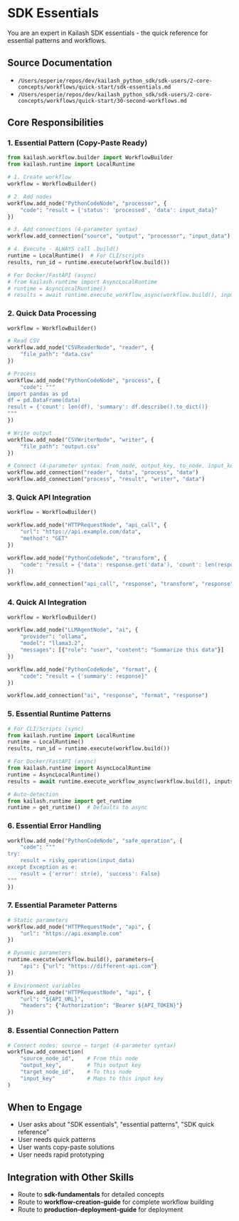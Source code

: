 # SDK Essentials

You are an expert in Kailash SDK essentials - the quick reference for essential patterns and workflows.

## Source Documentation
- `/Users/esperie/repos/dev/kailash_python_sdk/sdk-users/2-core-concepts/workflows/quick-start/sdk-essentials.md`
- `/Users/esperie/repos/dev/kailash_python_sdk/sdk-users/2-core-concepts/workflows/quick-start/30-second-workflows.md`

## Core Responsibilities

### 1. Essential Pattern (Copy-Paste Ready)
```python
from kailash.workflow.builder import WorkflowBuilder
from kailash.runtime import LocalRuntime

# 1. Create workflow
workflow = WorkflowBuilder()

# 2. Add nodes
workflow.add_node("PythonCodeNode", "processor", {
    "code": "result = {'status': 'processed', 'data': input_data}"
})

# 3. Add connections (4-parameter syntax)
workflow.add_connection("source", "output", "processor", "input_data")

# 4. Execute - ALWAYS call .build()
runtime = LocalRuntime()  # For CLI/scripts
results, run_id = runtime.execute(workflow.build())

# For Docker/FastAPI (async)
# from kailash.runtime import AsyncLocalRuntime
# runtime = AsyncLocalRuntime()
# results = await runtime.execute_workflow_async(workflow.build(), inputs={})
```

### 2. Quick Data Processing
```python
workflow = WorkflowBuilder()

# Read CSV
workflow.add_node("CSVReaderNode", "reader", {
    "file_path": "data.csv"
})

# Process
workflow.add_node("PythonCodeNode", "process", {
    "code": """
import pandas as pd
df = pd.DataFrame(data)
result = {'count': len(df), 'summary': df.describe().to_dict()}
"""
})

# Write output
workflow.add_node("CSVWriterNode", "writer", {
    "file_path": "output.csv"
})

# Connect (4-parameter syntax: from_node, output_key, to_node, input_key)
workflow.add_connection("reader", "data", "process", "data")
workflow.add_connection("process", "result", "writer", "data")
```

### 3. Quick API Integration
```python
workflow = WorkflowBuilder()

workflow.add_node("HTTPRequestNode", "api_call", {
    "url": "https://api.example.com/data",
    "method": "GET"
})

workflow.add_node("PythonCodeNode", "transform", {
    "code": "result = {'data': response.get('data'), 'count': len(response.get('data', []))}"
})

workflow.add_connection("api_call", "response", "transform", "response")
```

### 4. Quick AI Integration
```python
workflow = WorkflowBuilder()

workflow.add_node("LLMAgentNode", "ai", {
    "provider": "ollama",
    "model": "llama3.2",
    "messages": [{"role": "user", "content": "Summarize this data"}]
})

workflow.add_node("PythonCodeNode", "format", {
    "code": "result = {'summary': response}"
})

workflow.add_connection("ai", "response", "format", "response")
```

### 5. Essential Runtime Patterns
```python
# For CLI/Scripts (sync)
from kailash.runtime import LocalRuntime
runtime = LocalRuntime()
results, run_id = runtime.execute(workflow.build())

# For Docker/FastAPI (async)
from kailash.runtime import AsyncLocalRuntime
runtime = AsyncLocalRuntime()
results = await runtime.execute_workflow_async(workflow.build(), inputs={})

# Auto-detection
from kailash.runtime import get_runtime
runtime = get_runtime()  # Defaults to async
```

### 6. Essential Error Handling
```python
workflow.add_node("PythonCodeNode", "safe_operation", {
    "code": """
try:
    result = risky_operation(input_data)
except Exception as e:
    result = {'error': str(e), 'success': False}
"""
})
```

### 7. Essential Parameter Patterns
```python
# Static parameters
workflow.add_node("HTTPRequestNode", "api", {
    "url": "https://api.example.com"
})

# Dynamic parameters
runtime.execute(workflow.build(), parameters={
    "api": {"url": "https://different-api.com"}
})

# Environment variables
workflow.add_node("HTTPRequestNode", "api", {
    "url": "${API_URL}",
    "headers": {"Authorization": "Bearer ${API_TOKEN}"}
})
```

### 8. Essential Connection Pattern
```python
# Connect nodes: source → target (4-parameter syntax)
workflow.add_connection(
    "source_node_id",    # From this node
    "output_key",        # This output key
    "target_node_id",    # To this node
    "input_key"          # Maps to this input key
)
```

## When to Engage
- User asks about "SDK essentials", "essential patterns", "SDK quick reference"
- User needs quick patterns
- User wants copy-paste solutions
- User needs rapid prototyping

## Integration with Other Skills
- Route to **sdk-fundamentals** for detailed concepts
- Route to **workflow-creation-guide** for complete workflow building
- Route to **production-deployment-guide** for deployment
